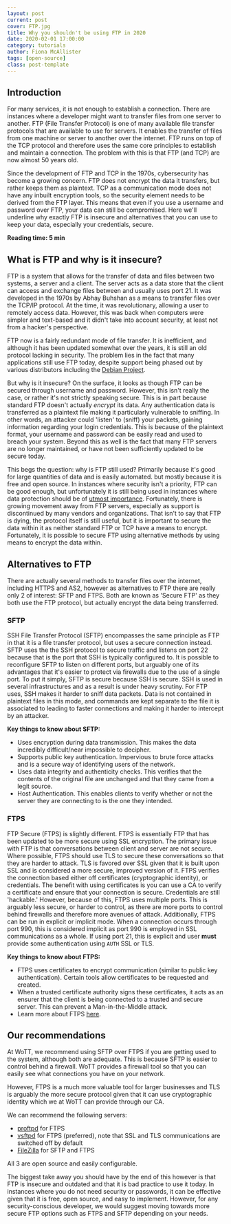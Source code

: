 ```yaml
---
layout: post
current: post
cover: FTP.jpg
title: Why you shouldn't be using FTP in 2020
date: 2020-02-01 17:00:00
category: tutorials
author: Fiona McAllister
tags: [open-source]
class: post-template
---
```


## Introduction

For many services, it is not enough to establish a connection. There are instances where a developer might want to transfer files from one server to another. FTP (File Transfer Protocol) is one of many available file transfer protocols that are available to use for servers. It enables the transfer of files from one machine or server to another over the internet. FTP runs on top of the TCP protocol and therefore uses the same core principles to establish and maintain a connection. The problem with this is that FTP (and TCP) are now almost 50 years old. 

Since the development of FTP and TCP in the 1970s, cybersecurity has become a growing concern. FTP does not encrypt the data it transfers, but rather keeps them as plaintext. TCP as a communication mode does not have any inbuilt encryption tools, so the security element needs to be derived from the FTP layer. This means that even if you use a username and password over FTP, your data can still be compromised. Here we'll underline why exactly FTP is insecure and alternatives that you can use to keep your data, especially your credentials, secure.

**Reading time: 5 min**

## What is FTP and why is it insecure?

FTP is a system that allows for the transfer of data and files between two systems, a server and a client. The server acts as a data store that the client can access and exchange files between and usually uses port 21. It was developed in the 1970s by Abhay Buhshan as a means to transfer files over the TCP/IP protocol. At the time, it was revolutionary, allowing a user to remotely access data. However, this was back when computers were simpler and text-based and it didn't take into account security, at least not from a hacker's perspective. 

FTP now is a fairly redundant mode of file transfer. It is inefficient, and although it has been updated somewhat over the years, it is still an old protocol lacking in security. The problem lies in the fact that many applications still use FTP today, despite support being phased out by various distributors including the [Debian Project](https://www.debian.org/News/2017/20170425). 

But why is it insecure? On the surface, it looks as though FTP can be secured through username and password. However, this isn't really the case, or rather it's not strictly speaking secure. This is in part because standard FTP doesn't actually *encrypt* its data. Any authentication data is transferred as a plaintext file making it particularly vulnerable to sniffing. In other words, an attacker could 'listen' to (sniff) your packets, gaining information regarding your login credentials. This is because of the plaintext format, your username and password can be easily read and used to breach your system. Beyond this as well is the fact that many FTP servers are no longer maintained, or have not been sufficiently updated to be secure today. 

This begs the question: why is FTP still used? Primarily because it's good for large quantities of data and is easily automated. but mostly because it is free and open source. In instances where security isn't a priority, FTP can be good enough, but unfortunately it is still being used in instances where data protection should be of [utmost importance](https://www.healthcareitnews.com/news/205000-patient-records-exposed-misconfigured-ftp-server). 
Fortunately, there is growing movement away from FTP servers, especially as support is discontinued by many vendors and organizations. That isn't to say that FTP is dying, the protocol itself is still useful, but it is important to secure the data within it as neither standard FTP or TCP have a means to encrypt. Fortunately, it is possible to secure FTP using alternative methods by using means to encrypt the data within.

## Alternatives to FTP 

There are actually several methods to transfer files over the internet, including HTTPS and AS2, however as alternatives to FTP there are really only 2 of interest: SFTP and FTPS. Both are known as 'Secure FTP' as they both use the FTP protocol, but actually encrypt the data being transferred.

### SFTP

SSH File Transfer Protocol (SFTP) encompasses the same principle as FTP in that it is a file transfer protocol, but uses a secure connection instead. 
SFTP uses the the SSH protocol to secure traffic and listens on port 22 because that is the port that SSH is typically configured to. It is possible to reconfigure SFTP to listen on different ports, but arguably one of its advantages that it's easier to protect via firewalls due to the use of a single port. 
To put it simply, SFTP is secure because SSH is secure. SSH is used in several infrastructures and as a result is under heavy scrutiny. 
For FTP uses, SSH makes it harder to sniff data packets. Data is not contained in plaintext files in this mode, and commands are kept separate to the file it is associated to leading to faster connections and making it harder to intercept by an attacker.

**Key things to know about SFTP:**

 * Uses encryption during data transmission. This makes the data incredibly difficult/near impossible to decipher.
 * Supports public key authentication. Impervious to brute force attacks and is a secure way of identifying users of the network.
 * Uses data integrity and authenticity checks. This verifies that the contents of the original file are unchanged and that they came from a legit source.
 * Host Authentication. This enables clients to verify whether or not the server they are connecting to is the one they intended.


### FTPS

FTP Secure (FTPS) is slightly different. FTPS is essentially FTP that has been updated to be more secure using SSL encryption. The primary issue with FTP is that conversations between client and server are not secure. 
Where possible, FTPS should use TLS to secure these conversations so that they are harder to attack. TLS is favored over SSL given that it is built upon SSL and is considered a more secure, improved version of it. 
FTPS verifies the connection based either off certificates (cryptographic identity), or credentials. The benefit with using certificates is you can use a CA to verify a certificate and ensure that your connection is secure. Credentials are still 'hackable.' However, because of this, FTPS uses multiple ports. This is arguably less secure, or harder to control, as there are more ports to control behind firewalls and therefore more avenues of attack.
Additionally, FTPS can be run in explicit or implicit mode. When a connection occurs through port 990, this is considered implicit as port 990 is employed in SSL communications as a whole. If using port 21, this is explicit and user **must** provide some authentication using `AUTH` SSL or TLS. 

**Key things to know about FTPS:**

 * FTPS uses certificates to encrypt communication (similar to public key authentication). Certain tools allow certificates to be requested and created.
 * When a trusted certificate authority signs these certificates, it acts as an ensurer that the client is being connected to a trusted and secure server. This can prevent a Man-in-the-Middle attack.
 * Learn more about FTPS [here](https://www.serv-u.com/solutions/what-is-file-transfer-protocol-secure).


## Our recommendations

At WoTT, we recommend using SFTP over FTPS if you are getting used to the system, although both are adequate. This is because SFTP is easier to control behind a firewall. WoTT provides a firewall tool so that you can easily see what connections you have on your network.

However, FTPS is a much more valuable tool for larger businesses and TLS is arguably the more secure protocol given that it can use cryptographic identity which we at WoTT can provide through our CA. 

We can recommend the following servers:

 * [proftpd](http://proftpd.org) for FTPS
 * [vsftpd](https://help.ubuntu.com/community/vsftpd) for FTPS (preferred), note that SSL and TLS communications are switched off by default
 * [FileZilla](https://wiki.filezilla-project.org/Main_Page) for SFTP and FTPS

All 3 are open source and easily configurable.

The biggest take away you should have by the end of this however is that FTP is insecure and outdated and that it is bad practice to use it today. In instances where you do not need security or passwords, it can be effective given that it is free, open source, and easy to implement. However, for any security-conscious developer, we would suggest moving towards more secure FTP options such as FTPS and SFTP depending on your needs.


